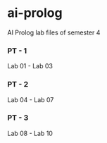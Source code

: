 # ai-prolog

AI Prolog lab files of semester 4

### PT - 1
Lab 01 - Lab 03

### PT - 2
Lab 04 - Lab 07

### PT - 3
Lab 08 - Lab 10
